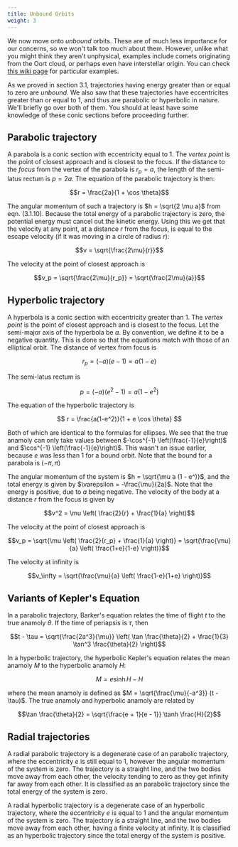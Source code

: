 ```yaml
---
title: Unbound Orbits
weight: 3
---
```


We now move onto *unbound* orbits. These are of much less importance for our concerns, so we won't talk too much about them. However, unlike what you might think they aren't unphysical, examples include comets originating from the Oort cloud, or perhaps even have interstellar origin. You can check [this wiki page](https://en.wikipedia.org/wiki/List_of_parabolic_and_hyperbolic_comets) for particular examples.


As we proved in section 3.1, trajectories having energy greater than or equal to zero are *unbound*. We also saw that these trajectories have eccentricites greater than or equal to 1, and thus are parabolic or hyperbolic in nature. We'll briefly
go over both of them. You should at least have some knowledge of these conic sections before proceeding further.

## Parabolic trajectory

A parabola is a conic section with eccentricity equal to 1. The *vertex point* is the point of closest approach and is closest to the focus. If the distance to the *focus* from the vertex of the parabola is $r_p = a$, the length of the semi-latus rectum is $p = 2a$. The equation of the parabolic trajectory is then:

$$r = \frac{2a}{1 + \cos \theta}$$

The angular momentum of such a trajectory is $h = \sqrt{2 \mu a}$ from eqn. $(3.1.10)$. Because the total energy of a parabolic trajectory is zero, the potential energy must cancel out the kinetic energy. Using this we get that the velocity at any point, at a distance $r$ from the focus, is equal to the escape velocity (if it was moving in a circle of radius $r$):

$$v = \sqrt{\frac{2\mu}{r}}$$

The velocity at the point of closest approach is

$$v_p = \sqrt{\frac{2\mu}{r_p}} = \sqrt{\frac{2\mu}{a}}$$

## Hyperbolic trajectory

A hyperbola is a conic section with eccentricity greater than 1. The *vertex point* is the point of closest approach and is closest to the focus. Let the semi-major axis of the hyperbola be $a$. By convention, we define it to be a negative quantity. This is done so that the equations match with those of an elliptical orbit. The distance of vertex from focus is

$$ r_p = (-a) (e - 1) = a(1-e) $$

The semi-latus rectum is

$$ p = (-a)(e^2 - 1) = a(1 - e^2) $$

The equation of the hyperbolic trajectory is

$$ r = \frac{a(1-e^2)}{1 + e \cos \theta} $$

Both of which are identical to the formulas for ellipses. We see that the true anamoly can only take values between $-\cos^{-1} \left(\frac{-1}{e}\right)$ and $\cos^{-1} \left(\frac{-1}{e}\right)$. This wasn't an issue earlier, because $e$ was less than 1 for a bound orbit. Note that the bound for a parabola is $(-\pi, \pi)$

The angular momentum of the system is $h = \sqrt{\mu a (1 - e^)}$, and the total energy is given by $\varepsilon = -\frac{\mu}{2a}$. Note that the energy is positive, due to $a$ being negative. The velocity of the body at a distance $r$ from the focus is given by

$$v^2 = \mu \left( \frac{2}{r} + \frac{1}{a} \right)$$

The velocity at the point of closest approach is

$$v_p = \sqrt{\mu \left( \frac{2}{r_p} + \frac{1}{a} \right)} = \sqrt{\frac{\mu}{a} \left( \frac{1+e}{1-e} \right)}$$

The velocity at infinity is

$$v_\infty = \sqrt{\frac{\mu}{a} \left( \frac{1-e}{1+e} \right)}$$

## Variants of Kepler's Equation

In a parabolic trajectory, Barker's equation relates the time of flight $t$ to the true anamoly $\theta$. If the time of periapsis is $\tau$, then

$$t - \tau = \sqrt{\frac{2a^3}{\mu}} \left( \tan \frac{\theta}{2} + \frac{1}{3} \tan^3 \frac{\theta}{2} \right)$$

In a hyperbolic trajectory, the hyperbolic Kepler's equation relates the mean anamoly $M$ to the hyperbolic anamoly $H$:

$$M = e \sinh H - H$$

where the mean anamoly is defined as $M = \sqrt{\frac{\mu}{-a^3}} (t - \tau)$. The true anamoly and hyperbolic anamoly are related by

$$\tan \frac{\theta}{2} = \sqrt{\frac{e + 1}{e - 1}} \tanh \frac{H}{2}$$

## Radial trajectories

A radial parabolic trajectory is a degenerate case of an parabolic trajectory, where the eccentricity $e$ is still equal to 1, however the angular momentum of the system is zero. The trajectory is a straight line, and the two bodies move away from each other, the velocity tending to zero as they get infinity far away from each other. It is classified as an parabolic trajectory since the total energy of the system is zero.

A radial hyperbolic trajectory is a degenerate case of an hyperbolic trajectory, where the eccentricity $e$ is equal to 1 and the angular momentum of the system is zero. The trajectory is a straight line, and the two bodies move away from each other, having a finite velocity at infinity. It is classified as an hyperbolic trajectory since the total energy of the system is positive.
